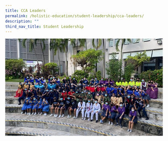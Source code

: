```yaml
---
title: CCA Leaders
permalink: /holistic-education/student-leadership/cca-leaders/
description: ""
third_nav_title: Student Leadership
---
```

![](/images/CCA%20leaders.jpg)